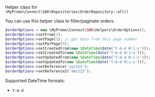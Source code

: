 Helper class for `\MyPromo\Connect\SDK\Repositories\OrderRepository::all()`

You can use this helper class to filter/paginate orders.

```php
$orderOptions = new \MyPromo\Connect\SDK\Helpers\OrderOptions();
$orderOptions->setFrom(1);
$orderOptions->setPage(1); // get data from this page number
$orderOptions->setPerPage(5);
$orderOptions->setCreatedFrom(new \DateTime(date('Y-m-d H:i:s')));
$orderOptions->setCreatedTo(new \DateTime(date('Y-m-d H:i:s')));
$orderOptions->setUpdatedFrom(new \DateTime(date('Y-m-d H:i:s')));
$orderOptions->setUpdatedTo(new \DateTime(date('Y-m-d H:i:s')));
$orderOptions->setReference('xyz123');
$orderOptions->setReference2('abc123');
```  
  
Supported DateTime formats: 
 - `Y-m-d`
